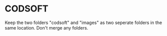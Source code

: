 # CODSOFT
Keep the two folders "codsoft" and "images" as two seperate folders in the same location.
Don't merge any folders.
